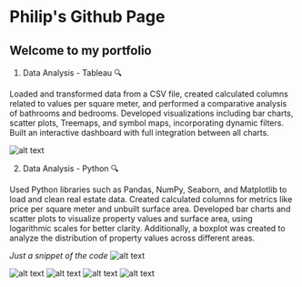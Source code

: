 # Philip's Github Page

## Welcome to my portfolio

1. Data Analysis - Tableau 🔍

Loaded and transformed data from a CSV file, created calculated columns related to values per square meter, and performed a comparative analysis of bathrooms and bedrooms. Developed visualizations including bar charts, scatter plots, Treemaps, and symbol maps, incorporating dynamic filters. Built an interactive dashboard with full integration between all charts.

![alt text](https://github.com/philipo0/portfolio/blob/main/images/tableau.png)

2. Data Analysis - Python 🔍

Used Python libraries such as Pandas, NumPy, Seaborn, and Matplotlib to load and clean real estate data. Created calculated columns for metrics like price per square meter and unbuilt surface area. Developed bar charts and scatter plots to visualize property values and surface area, using logarithmic scales for better clarity. Additionally, a boxplot was created to analyze the distribution of property values across different areas.

*Just a snippet of the code*
![alt text](https://github.com/philipo0/portfolio/blob/main/images/python_code.png)

![alt text](https://github.com/philipo0/portfolio/blob/main/images/python_bars.png)
![alt text](https://github.com/philipo0/portfolio/blob/main/images/python_dispersion1.png)
![alt text](https://github.com/philipo0/portfolio/blob/main/images/python_dispersion_2.png)
![alt text](https://github.com/philipo0/portfolio/blob/main/images/python_boxplot.png)
